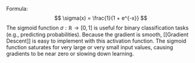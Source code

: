 Formula: 
$$
\sigma(x) = \frac{1}{1 + e^{-x}}
$$
 The sigmoid function $\sigma : \mathbb{R} \to [0,1]$ is useful for binary classification tasks (e.g., predicting probabilities). Because the gradient is smooth, [[Gradient Descent]] is easy to implement with this activation function. The sigmoid function saturates for very large or very small input values, causing gradients to be near zero or slowing down learning.